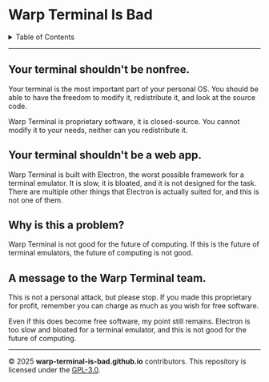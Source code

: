 # Warp Terminal Is Bad

<details>
<summary>Table of Contents</summary>
<li> <a href="#your-terminal-shouldnt-be-nonfree">Your terminal shouldn't be nonfree</a> </li>
<li> <a href="#your-terminal-shouldnt-be-a-web-app">Your terminal shouldn't be a web app</a> </li>
<li> <a href="#why-is-this-a-problem">Why is this a problem?</a> </li>
<li> <a href="#a-message-to-the-warp-terminal-team">A message to the Warp Terminal team.</a> </li>
</details>

---

## Your terminal shouldn't be nonfree.

Your terminal is the most important part of your personal OS. You should be able to have the freedom to modify it, redistribute it, and look at the source code.

Warp Terminal is proprietary software, it is closed-source. You cannot modify it to your needs, neither can you redistribute it.

## Your terminal shouldn't be a web app.

Warp Terminal is built with Electron, the worst possible framework for a terminal emulator. It is slow, it is bloated, and it is not designed for the task. There are multiple other things that Electron is actually suited for, and this is not one of them.

## Why is this a problem?

Warp Terminal is not good for the future of computing. If this is the future of terminal emulators, the future of computing is not good.

## A message to the Warp Terminal team.

This is not a personal attack, but please stop. If you made this proprietary for profit, remember you can charge as much as you wish for free software.

Even if this does become free software, my point still remains. Electron is too slow and bloated for a terminal emulator, and this is not good for the future of computing.

---

© 2025 **warp-terminal-is-bad.github.io** contributors. This repository is licensed under the [GPL-3.0](./LICENSE).